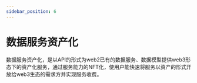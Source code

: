 ```yaml
---
sidebar_position: 6
---
```


# 数据服务资产化

数据服务资产化，是以API的形式为web2已有的数据服务、数据模型提供web3形态下的资产化服务，通过服务能力的NFT化，使用户能快速将服务以资产的形式开放给web3生态的需求方并实现服务收费。
